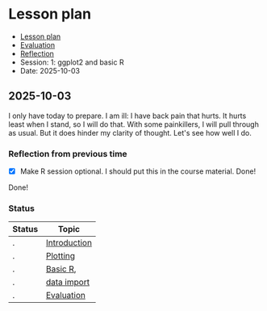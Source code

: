 # Lesson plan

- [Lesson plan](../../lesson_plans/20251003/README.md)
- [Evaluation](../../evaluations/20251003/README.md)
- [Reflection](../../reflections/20251003/README.md)
- Session: 1: ggplot2 and basic R
- Date: 2025-10-03

## 2025-10-03

I only have today to prepare. I am ill: I have back pain that hurts. It
hurts least when I stand, so I will do that. With some painkillers, I will
pull through as usual. But it does hinder my clarity of thought. Let's
see how well I do.

### Reflection from previous time

- [x] Make R session optional. I should put this in the course material.
  Done!

Done!

### Status

Status      | Topic
------------|-----------------------------------------------------------------
.| [Introduction](introduction_1/README.md)
.|[Plotting](plotting/README.md)
.| [Basic R](basic_r/README.md),
.|[data import](data_import/README.md)
.| [Evaluation](evaluation.md)

